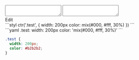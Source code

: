 <!-- yaml-comment:false -->

<div data-size="100" class="code-cont" data-example="mix">
    <div class="code">
        <div class="code-wrap">
            <textarea id="stylus"></textarea>
            <textarea id="css"></textarea>
            <div class="edit-code">
                <span>Edit</span>
            </div>
        </div>
    </div>
</div>


<div data-size="100" data-examples="stylus"></div>
```styl
ctr('.test', {
  width: 200px
  color: mix(#000, #fff, 30%)
})
```

<div data-size="100" data-examples="yaml"></div>
```yaml
.test:
  width: 200px
  color: 'mix(#000, #fff, 30%)'
```

```css
.test {
  width: 200px;
  color: #b2b2b2;
}
```
<div class="cf"></div>
